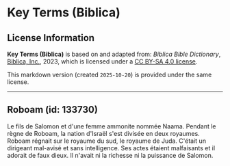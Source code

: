 # Key Terms (Biblica)

## License Information

**Key Terms (Biblica)** is based on and adapted from: _Biblica Bible Dictionary_, [Biblica, Inc.](https://www.biblica.com/), 2023, which is licensed under a [CC BY-SA 4.0 license](https://creativecommons.org/licenses/by-sa/4.0/legalcode.en).

This markdown version (created `2025-10-20`) is provided under the same license.



--------------------------------

## Roboam (id: 133730)

Le fils de Salomon et d'une femme ammonite nommée Naama. Pendant le règne de Roboam, la nation d'Israël s'est divisée en deux royaumes. Roboam régnait sur le royaume du sud, le royaume de Juda. C'était un dirigeant mal\-avisé et sans intelligence. Ses actes étaient malfaisants et il adorait de faux dieux. Il n'avait ni la richesse ni la puissance de Salomon.


